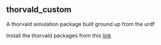 ## thorvald_custom
A thorvald simulation package built ground up from the urdf

Install the thorvald packages from this [link](https://www.nmbu.no/en/faculty/realtek/research/groups/roboticsandcontrol/thorvaldinstall/node/34632)


